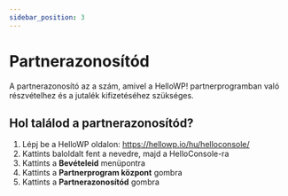 ```yaml
---
sidebar_position: 3
---
```


# Partnerazonosítód

A partnerazonosító az a szám, amivel a HelloWP! partnerprogramban való részvételhez és a jutalék kifizetéséhez szükséges. 

## Hol találod a partnerazonosítód?

1. Lépj be a HelloWP oldalon: https://hellowp.io/hu/helloconsole/
2. Kattints baloldalt fent a nevedre, majd a HelloConsole-ra
3. Kattints a **Bevételeid** menüpontra
4. Kattints a **Partnerprogram központ** gombra
5. Kattints a **Partnerazonosítód** gombra

